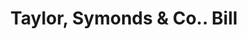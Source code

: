 ---
doi: 10.7916/D86T1ZTW
date_other: '1880'
date_other_textual: 1880-1889
form: printed ephemera
genre:
- Invoices
name:
- Taylor, Symonds & Co.
object_in_context_url: https://biggert.cul.columbia.edu/items/view/ave_biggert_01549
subject_hierarchical_geographic:
- Providence, Rhode Island, United States
subject_name:
- Taylor, Symonds & Co.
title: Taylor, Symonds & Co.. Bill
sort_title: Taylor, Symonds & Co.. Bill
call_number: ave_biggert_01549
coordinates:
- 41.82361111111111,-71.42222222222223
pid: ave_biggert_01549
identifiers: ave_biggert_01549
thumbnail: https://derivativo-3.library.columbia.edu/iiif/2/ldpd:343917/full/!256,256/0/native.jpg
permalink: /biggert/ave_biggert_01549/
layout: iiif-image-page
---